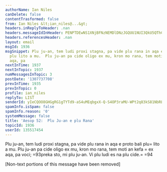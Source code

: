 ```yaml
---
authorName: Ian Niles
canDelete: false
contentTrasformed: false
from: Ian Niles &lt;ian_niles@...&gt;
headers.inReplyToHeader: .nan
headers.messageIdInHeader: PENPTDEwNS1XNjBFNzNEMDlDNzJGQUU1NUI3QkU5QThCNjQwQHBoeC5nYmw+
headers.referencesHeader: .nan
layout: email
msgId: 1936
msgSnippet: Plu ju-an, tem ludi proxi stagna, pa vide plu rana in aqa e proto bali
  plu lito a mu.  Plu ju-an pa cide oligo ex mu, kron mo rana, tem moti an kefa ex
  aqa, pa
nextInTime: 1937
nextInTopic: 1937
numMessagesInTopic: 3
postDate: '1307737708'
prevInTime: 1935
prevInTopic: 0
profile: ian_niles
replyTo: LIST
senderId: yIeCQOO8GHGgRG1gTYTd9-aS4uMEqbgxX-Q-S4OP3raMU-WPt2q83kS81NbRLGuwYvrN4SfCxO2YspgH6XchQZkKP5rP0lQ5
spamInfo.isSpam: false
spamInfo.reason: '0'
systemMessage: false
title: 'Aesop 52:  Plu Ju-an e plu Rana'
topicId: 1936
userId: 135517454
---
```



Plu ju-an, tem ludi proxi stagna, pa vide plu rana in aqa e proto bali plu=
 lito a mu.  Plu ju-an pa cide oligo ex mu, kron mo rana, tem moti an kefa =
ex aqa, pa voci; =93preka sto, mi plu ju-an.  Vi plu ludi es na plu cide.=
=94 		 	   		  

[Non-text portions of this message have been removed]


